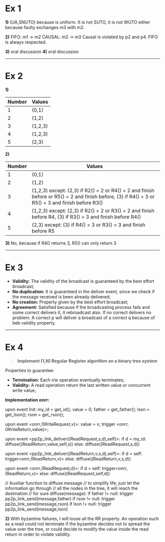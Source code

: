 # Ex 1

**1)** 
(UA,SNUTO) because is uniform. It is not SUTO, it is not WUTO either because faulty exchanges m3 with m2.

**2)** 
FIFO: m1 -> m2
CAUSAL: m2 -> m3
Causal is violated by p2 and p4. FIFO is always respected.

**3)**
oral discussion
**4)**
oral discussion

---
# Ex 2

**1)**

| Number | Values  |
| ------ | ------- |
| 1      | (0,1)   |
| 2      | (1,2)   |
| 3      | (1,2,3) |
| 4      | (1,2,3) |
| 5      | (2,3)   |

**2)**

| Number | Values                                                                                                                                            |
| ------ | ------------------------------------------------------------------------------------------------------------------------------------------------- |
| 1      | (0,1)                                                                                                                                             |
| 2      | (1,2)                                                                                                                                             |
| 3      | (1,2,3) except: (2,3) if R2() = 2 or R4() = 2 and finish before or R5() = 2 and finish before, (3) if R4() = 3 or R5() = 3 and finish before R3() |
| 4      | (1,2,3) except: (2,3) if R2() = 2 or R3() = 2 and finish before R4, (3) if R3() = 3 and finish before R4()                                        |
| 5      | (2,3) except: (3) if R4() = 3 or R3() = 3 and finish before R5                                                                                    |

**3)**
No, because if R4() returns 3, R5() can only return 3

---
# Ex 3

- **Validity:** The validity of the broadcast is guaranteed by the best effort broadcast;
- **No duplication:** It is guaranteed in the deliver event, since we check if the message received is been already delivered;
- **No creation:** Property given by the best effort broadcast;
- **Agreement:** Satisfied because if the broadcasting process fails and some correct delivers it, it rebroadcast also. If no correct delivers no problem. A correct p will deliver a broadcast of a correct q because of beb validity property.
---
# Ex 4

> **Implement (1,N) Regular Register algorithm on a binary tree system**

Properties to guarantee:
- **Termination:** Each r/w operation eventually terminates;
- **Validity:** A read operation return the last written value or concurrent write value;

**Implementation onrr:**

upon event Init:
	my_id = get_id();
	value = 0;
	father = get_father();
	lson = get_lson();
	rson = get_rson();

upon event <onrr,(WriteRequest,v)>:
	value = v;
	trigger <onrr,(WriteReturn,value)>;

upon event <pp2p_link_deliver((ReadRequest,s,d),self)>:
	if d = my_id:
		diffuse((ReadReturn,value,self,s))
	else:
		diffuse((ReadRequest,s,d))

upon event <pp2p_link_deliver((ReadReturn,v,s,d),self)>:
	if d = self:
		trigger<onrr,(ReadReturn,v)>
	else:
		diffuse((ReadReturn,v,s,d))

upon event <onrr,(ReadRequest,d)>:
	if d = self:
		trigger<onrr,(ReadReturn,v)>
	else:
		diffuse((ReadRequest,self,d))

// Auxiliar function to diffuse message
// to simplify life, just let the information go through
// all the nodes in the tree, it will reach the destination
// for sure
diffuse(message):
	if father != null:
		trigger pp2p_link_send(message,father)
	if rson != null:
		trigger pp2p_link_send(message,rson)
	if lson != null:
		trigger pp2p_link_send(message,lson)

**2)**
With byzantine failures, I will loose all the RR property. An operation such as a read could not terminate if the byzantine decides not to spread the value over the tree, or could decide to modify the value inside the read return in order to violate validity.